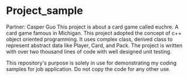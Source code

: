 # Project_sample
Partner: Casper Guo
This project is about a card game called euchre. A card game famous in Michigan. This project adopted the concept of c++ object oriented programming. It uses complex class, derived class to represent abstract data like Player, Card, and Pack. The project is written with over two thousand lines of code with well designed unit testing. 

This repository's purpose is solely in use for demonstrating my coding samples for job application. Do not copy the code for any other use. 
